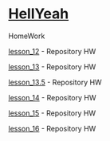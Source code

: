

# [HellYeah](https://vk.com/ajiex55rus "i'am")
HomeWork


[lesson_12](https://heIIyeah.github.io/HW_12/ "My HW") - Repository HW


[lesson_13](https://heIIyeah.github.io/lesson_13/ "My HW") - Repository HW


[lesson_13.5](https://heiiyeah.github.io/lesson_13.5/ "My HW") - Repository HW


[lesson_14](https://heIIyeah.github.io/lesson_14/ "My HW") - Repository HW


[lesson_15](https://heIIyeah.github.io/lesson_15/ "My HW") - Repository HW


[lesson_16](https://heiiyeah.github.io/lesson_16/ "My HW") - Repository HW
